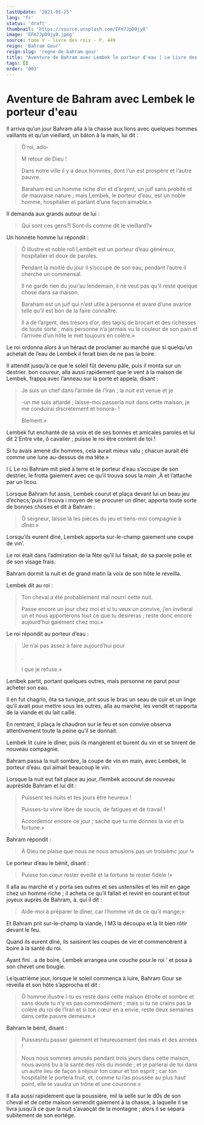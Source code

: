 ```yaml
---
lastUpdate: '2021-05-25'
lang: 'fr'
status: 'draft'
thumbnail: 'https://source.unsplash.com/EFm7JpD9jy8'
image: 'EFm7JpD9jy8.jpeg'
source: tome V - livre des rois - P. 449
reign: 'Bahram Gour'
reign-slug: 'regne-de-bahram-gour'
title: "Aventure de Bahram avec Lembek le porteur d'eau | Le Livre des Rois | Shâhnâmeh"
tags: []
order: '003'
---
```


<!-- LTeX: language=fr -->

# Aventure de Bahram avec Lembek le porteur d'eau

Il arriva qu’un jour Bahram alla à la chasse aux lions avec quelques hommes vaillants et qu’un vieillard, un bâton à la main, lui dit :

> Ô roi, ado-
>
> M retour de Dieu !
>
> Dans notre ville il y a deux hommes, dont l’un est prospère et l’autre pauvre.
>
> Baraham est un homme riche d’or et d’argent, un juif sans probité et de mauvaise nature ; mais Lembek, le porteur d’eau, est un noble homme, hospitalier et parlant d’une façon aimable.»

Il demanda aux grands autour de lui :

> Qui sont ces gens?l Sont-ils comme dit le vieillard?»

Un honnête homme lui répondit :

> Ô illustre et noble roll Lembelt est un porteur d’eau généreux, hospitalier et doux de paroles.
>
> Pendant la moitié du jour il s’occupe de son eau, pendant l’autre il cherche un commensal.
>
> Il ne garde rien du jour’au lendemain, il ne veut pas qu’il reste quelque chose dans sa maison.
>
> Baraham est un juif qui n’est utile à personne et avare d’une avarice telle qu’il est bon de la faire connaître.
>
> Il a de l’argent, des trésors d’or, des tapisj de brocart et des richesses de toute sorte ; mais personne n’a jarmais vu la couleur de son pain et l’arrivée d’un hôte le met toujours en colère.»

Le roi ordonna alors à un héraut de proclamer au marché que si quelqu’un achetait de l’eau de Lembek il ferait bien de ne pas la boire.

Il attendit jusqu’à ce que le soleil fût devenu pâle, puis il monta sur un destrier. bon coureur, alla aussi rapidement que le vent à la maison de Lembek, frappa avec l’anneau sur la porte et appela, disant :

> Je suis un chef dans l’armée de l’Iran ; la nuit est venue et je
>
> -un me suis attardé ; laisse-moi passerla nuit dans cette maison, je me conduirai discrètement et honora- !
>
> Blement.»

Lembek fut enchanté de sa voix et de ses bonnes et amicales paroles et lui dit 2 Entre vite, ô cavalier ; puisse le roi être content de toi !

Si tu avais amené dix hommes, cela aurait mieux valu ; chacun aurait été comme une lune au-dessus de ma tête.»

I L Le roi Bahram mit pied à terre et le porteur d’eau s’occupe de son destrier, le frotta gaiement avec ce qu’il trouva sous la main ,À et l’attache par un licou.

Lorsque Bahram fut assis, Lembek courut et plaça devant lui un beau jeu d’échecs;’puis il trouva i moyen de se procurer un dîner, apporta toute sorte de bonnes choses et dit à Bahram :

> Ô seigneur, laisse là les pièces du jeu et tiens-moi compagnie à dîner.»

Lorsqu’ils eurent dîné, Lembek apporta sur-le-champ gaiement une coupe de vin’.

Le roi était dans l’admiration de la fête qu’il lui faisait, de sa parole polie et de son visage frais.

Bahram dormit la nuit et de grand matin la voix de son hôte le réveilla.

Lembek dit au roi :

> Ton cheval a été probablement mal nourri cette nuit.
>
> Passe encore un jour chez moi et si tu veux un convive, j’en inviterai un et nous apporterons tout ce que tu désireras ; reste donc encore aujourd’hui gaiement chez moi.»

Le roi répondit au porteur d’eau :

> ’Je n’ai pas assez à faire aujourd’hui pour
>
> .
>
> l que je refuse.»

Lenlbek partit, portant quelques outres, mais personne ne parut pour acheter son eau.

Il en fut chagrin, ôta sa tunique, prit sous le bras un seau de cuir et un linge qu’il avait pour mettre sous les outres, alla au marché, les vendit et rapporta de la viande et du lait caillé.

En rentrant, il plaça le chaudron sur le feu et son convive observa attentivement toute la peine qu’il se donnait.

Lembek lit cuire le dîner, puis ils mangèrent et burent du vin et se tinrent de nouveau compagnie.

Bahram passa la nuit sombre, la coupe de vin en main, avec Lembek, le porteur d’eau. qui aimait beaucoup le vin.

Lorsque la nuit eut fait place au jour,.I1embek accourut de nouveau auprèslde Bahram et lui dit :

> Puissent tes nuits et tes jours être heureux !
>
> Puisses-tu vivre libre de soucis, de fatigues et de travail !
>
> Accordemor encore ce jour ; sache que tu me donnes la vie et la fortune.»

Bahram répondit :

> À Dieu ne plaise que nous ne nous amusions pas un troisièmc jour !»

Le porteur d’eau le bénit, disant :

> Puisse ton cœur rester éveillé et la fortune te rester fidèle !»

Il alla au marché et y porta ses outres et ses ustensiles et les mit en gage chez un homme riche ; il acheta ce qu’il fallait et revint en courant et tout joyeux auprès de Bahram, à. qui il dit :

> Aide-moi à préparer le dîner, car l’homme vit de ce qu’il mange;»

Et Bahram prit sur-le-champ la viande, I M3 la découpa et la lit bien rôtir devant le feu.

Quand ils eurent dîné, ils saisirent les coupes de vin et commencèrent à boire à la santé du roi.

Ayant fini .
a de boire, Lembek arrangea une couche pour.le roi ’
et posa à son chevet une bougie.

Le’quatrième jour, lorsque le soleil commença à luire, Bahram Gour se réveilla et son hôte s’approcha et dit :

> Ô homme illustre l-tu es resté dans cette maison étroite et sombre et sans doute tu n’y es pas commodément ; mais si tu ne crains pas la colère du roi de l’Iran et si ton cœur en a envie, reste deux semaines dans cette pauvre demeure.»

Bahram le bénit, disant :

> Puissesntu passer gaiement et heureusement des mais et des années !
>
> Nous nous sommes amusés pendant trois jours dans cette maison, nous avons bu à la santé des rois du monde ; et je parlerai de toi dans un autre lieu de façon à réjouir ton cœur et ton esprit ; car ton hospitalité le portera fruit, et, comme tu l’as poussée au plus haut point, elle te vaudra un trône et une couronne.»

Il alla aussi rapidement que la poussière, mil la selle sur le d0s de son cheval et de cette maison serrendit gaiement à la chasse, à laquelle il se livra jusqu’à ce que la nuit s’avaoçàt de la montagne ; alors il se sépara subitement de son eortége.
